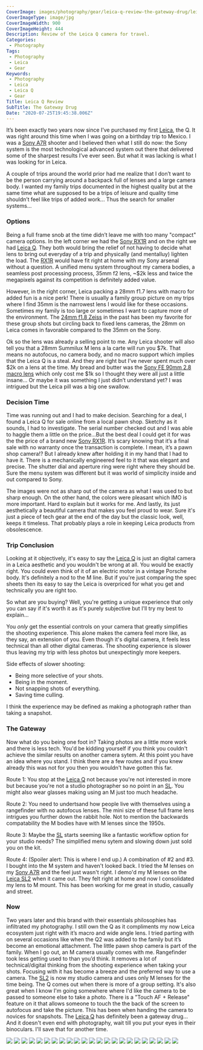 ```yaml
---
CoverImage: images/photography/gear/leica-q-review-the-gateway-drug/leica-q-cover-900x444.jpg
CoverImageType: image/jpg
CoverImageWidth: 900
CoverImageHeight: 444
Description: Review of the Leica Q camera for travel.
Categories:
 - Photography
Tags:
 - Photography
 - Leica
 - Gear
Keywords:
 - Photography
 - Leica
 - Leica Q
 - Gear
Title: Leica Q Review
SubTitle: The Gateway Drug
Date: "2020-07-25T19:45:38.006Z"
---
```


[1]: https://amzn.to/30i3CV5 "Leica Q 24.2 Megapixel Digital 35 MM Compact Camera"
[2]: https://amzn.to/2BwEEHk "Sony A7R III"
[3]: https://amzn.to/2ZZeFlo "Sony Cyber-shot DSC-RX1 RII"
[4]: https://amzn.to/2D6r4eb "Sony Carl Zeiss Sonnar T E 24mm F1.8 ZA E-mount Prime Lens"
[5]: https://amzn.to/39vaeSh "Sony SEL90M28G FE 90mm f/2.8-22 Macro G OSS Standard-Prime Lens"
[6]: https://amzn.to/3k3EKru "Leica SL2 Mirrorless Camera Body"


It’s been exactly two years now since I’ve purchased my first [Leica][1], the Q. It was right around this time when I was going on a birthday trip to Mexico. I was a [Sony A7R][2] shooter and I believed then what I still do now: the Sony system is the most technological advanced system out there that delivered some of the sharpest results I’ve ever seen. But what it was lacking is what I was looking for in Leica.

A couple of trips around the world prior had me realize that I don’t want to be the person carrying around a backpack full of lenses and a large camera body. I wanted my family trips documented in the highest quality but at the same time what are supposed to be a trips of leisure and quality time shouldn’t feel like trips of added work... Thus the search for smaller systems...

<!--more-->

### Options

Being a full frame snob at the time didn’t leave me with too many "compact" camera options. In the left corner we had the [Sony RX1R][3] and on the right we had [Leica Q][1]. They both would bring the relief of not having to decide what lens to bring out everyday of a trip and physically (and mentalluy) lighten the load. The [RX1R][3] would have fit right at home with my Sony arsenal without a question. A unified menu system throughout my camera bodies, a seamless post processing process, 35mm f2 lens, ~$2k less and twice the megapixels against its competition is definitely added value.

However, in the right corner, Leica packing a 28mm f1.7 lens with macro for added fun is a nice perk! There is usually a family group picture on my trips where I find 35mm is the narrowest lens I would like for these occasions. Sometimes my family is too large or sometimes I want to capture more of the environment. The [24mm f1.8 Zeiss][4] in the past has been my favorite for these group shots but circling back to fixed lens cameras, the 28mm on Leica comes in favorable compared to the 35mm on the Sony.

Ok so the lens was already a selling point to me. Any Leica shooter will also tell you that a  28mm Summilux M lens a la carte will run you $7k. That means no autofocus, no camera body, and no macro support which implies that the Leica Q is a steal. And they are right but I’ve never spent much over $2k on a lens at the time. My bread and butter was the [Sony FE 90mm 2.8 macro lens][5] which only cost me $1k so I thought they were all just a little insane... Or maybe it was something I just didn’t understand yet? I was intrigued but the Leica pill was a big one swallow.


### Decision Time

Time was running out and I had to make decision. Searching for a deal, I found a Leica Q for sale online from a local pawn shop. Sketchy as it sounds, I had to investigate. The serial number checked out and I was able to haggle them a little on the price...But the best deal I could get it for was the the price of a brand new [Sony RX1R][3]. It’s scary knowing that it’s a final sale with no warranty once the transaction is complete. I mean, it’s a pawn shop camera!? But I already knew after holding it in my hand that I had to have it. There is a mechanically engineered feel to it that was elegant and precise. The shutter dial and aperture ring were right where they should be. Sure the menu system was different but it was world of simplicity inside and out compared to Sony.

The images were not as sharp out of the camera as what I was used to but sharp enough. On the other hand, the colors were pleasant which IMO is more important. Hard to explain but it works for me. And lastly, its just aesthetically a beautiful camera that makes you feel proud to wear. Sure it's just a piece of tech gear at the end of the day but the classic look, well, keeps it timeless. That probably plays a role in keeping Leica products from obsolescence.


### Trip Conclusion

Looking at it objectively, it's easy to say the [Leica Q][1] is just an digital camera in a Leica aesthetic and you wouldn't be wrong at all. You would be exactly right. You could even think of it of an electric motor in a vintage Porsche body. It's definitely a nod to the M line. But if you're just comparing the spec sheets then its easy to say the Leica is overpriced for what you get and technically you are right too.

So what are you buying? Well, you're getting a unique experience that only you can say if it's worth it as it's purely subjective but I'll try my best to explain...

You _only_ get the essential controls on your camera that greatly simplifies the shooting experience. This alone makes the camera feel more like, as they say, an extension of you. Even though it's digital camera, it feels less technical than all other digital cameras. The shooting experience is slower thus leaving my trip with less photos but unexpectingly more keepers.

Side effects of slower shooting:
- Being more selective of your shots.
- Being in the moment.
- Not snapping shots of everything.
- Saving time culling.

I think the experience may be defined as making a photograph rather than taking a snapshot.


### The Gateway

Now what do you being one foot in? Taking photos are a little more work and there is less tech. You'd be kidding yourself if you think you couldn't achieve the similar results on another camera sytem. At this point you have an idea where you stand. I think there are a few routes and if you knew already this was not for you then you wouldn't have gotten this far.

Route 1: You stop at the [Leica Q][1] not because you're not interested in more but because you're not a studio photographer so no point in an [SL][6]. You might also wear glasses making using an M just too much headache.

Route 2: You need to undertsand how people live with themselves using a rangefinder with no autofocus lenses. The mini size of these full frame lens intrigues you further down the rabbit hole. Not to mention the backwards compatability the M bodies have with M lenses since the 1950s.

Route 3: Maybe the [SL][6] starts seeming like a fantastic workflow option for your studio needs? The simplified menu sytem and slowing down just sold you on the kit.

Route 4: (Spoiler alert: This is where I end up.) A combination of #2 and #3. I bought into the M system and haven't looked back. I tried the M lenses on my [Sony A7R][2] and the feel just wasn't right. I demo'd my M lenses on the [Leica SL2][6] when it came out. They felt right at home and now I consolidated my lens to M mount. This has been working for me great in studio, casually and street.


### Now

Two years later and this brand with their essentials philosophies has infiltrated my photography. I still own the Q as it compliments my now Leica ecosystem just right with it’s macro and wide angle lens. I tried parting with on several occasions like when the Q2 was added to the family but it’s become an emotional attachment. The little pawn shop camera is part of the family. When I go out, an M camera usually comes with me. Rangefinder took less getting used to than you’d think. It removes a lot of technical/digital thinking from the shooting experience when taking your shots. Focusing with it has become a breeze and the preferred way to use a camera. The [SL2][6] is now my studio camera and uses only M lenses for the time being. The Q comes out when there is more of a group setting. It's also great when I know I'm going somewhere where I'd like the camera to be passed to someone else to take a photo. There is a "Touch AF + Release" feature on it that allows someone to touch the the back of the screen to autofocus and take the picture. This has been when handing the camera to novices for snapshots. The [Leica Q][1] has definitely been a gateway drug... And it doesn't even end with photography, wait till you put your eyes in their binoculars. I'll save that for another time.

<img src="/images/photography/gear/leica-q-review-the-gateway-drug/2018-08-14+00.28.02L1030530.jpg" class="center" />

<img src="/images/photography/gear/leica-q-review-the-gateway-drug/2018-08-14+00.28.02_DSC0086.jpg" class="center" />

<img src="/images/photography/gear/leica-q-review-the-gateway-drug/2018-08-14+00.28.02L1030634.jpg" class="center" />

<img src="/images/photography/gear/leica-q-review-the-gateway-drug/2018-08-14+00.28.02L1030687.jpg" class="center" />

<img src="/images/photography/gear/leica-q-review-the-gateway-drug/2018-08-14+00.28.02L1030717.jpg" class="center" />

<img src="/images/photography/gear/leica-q-review-the-gateway-drug/2018-08-14+00.28.02L1030728.jpg" class="center" />

<img src="/images/photography/gear/leica-q-review-the-gateway-drug/2018-08-14+00.28.02_DSC0167.jpg" class="center" />

<img src="/images/photography/gear/leica-q-review-the-gateway-drug/2018-08-14+00.28.02L1030696.jpg" class="center" />

<img src="/images/photography/gear/leica-q-review-the-gateway-drug/2018-08-14+00.28.02L1030953.jpg" class="center" />

<img src="/images/photography/gear/leica-q-review-the-gateway-drug/2018-08-14+00.28.02_DSC0282.jpg" class="center" />

<img src="/images/photography/gear/leica-q-review-the-gateway-drug/2018-08-14+00.28.02L1030996.jpg" class="center" />

<img src="/images/photography/gear/leica-q-review-the-gateway-drug/2018-08-14+00.28.03L1040045.jpg" class="center" />

<img src="/images/photography/gear/leica-q-review-the-gateway-drug/2018-08-14+00.28.03L1040065.jpg" class="center" />

<img src="/images/photography/gear/leica-q-review-the-gateway-drug/2018-08-14+00.28.03L1040136.jpg" class="center" />

<img src="/images/photography/gear/leica-q-review-the-gateway-drug/2018-08-14+00.28.03L1040190.jpg" class="center" />

<img src="/images/photography/gear/leica-q-review-the-gateway-drug/2018-08-14+00.28.03L1040226.jpg" class="center" />

<img src="/images/photography/gear/leica-q-review-the-gateway-drug/2018-08-14+00.28.03L1040441.jpg" class="center" />

<img src="/images/photography/gear/leica-q-review-the-gateway-drug/2018-08-14+00.28.03L1040574.jpg" class="center" />

<img src="/images/photography/gear/leica-q-review-the-gateway-drug/2018-08-14+00.28.03_DSC0574.jpg" class="center" />

<img src="/images/photography/gear/leica-q-review-the-gateway-drug/2018-08-14+00.28.04_DSC1204.jpg" class="center" />

<img src="/images/photography/gear/leica-q-review-the-gateway-drug/2018-08-14+00.28.04_DSC4663.jpg" class="center" />

<img src="/images/photography/gear/leica-q-review-the-gateway-drug/2018-08-14+00.28.04L1040623.jpg" class="center" />

<img src="/images/photography/gear/leica-q-review-the-gateway-drug/2018-08-14+00.28.05_DSC5219.jpg" class="center" />